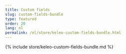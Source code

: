 ```yaml
---
title: Custom fields
slug: custom-fields-bundle
type: featured
order: 20
lang: nl
permalink: /nl/store/keleo-custom-fields-bundle.html
---
```


{% include store/keleo-custom-fields-bundle.md %}
